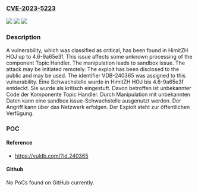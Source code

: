 ### [CVE-2023-5223](https://cve.mitre.org/cgi-bin/cvename.cgi?name=CVE-2023-5223)
![](https://img.shields.io/static/v1?label=Product&message=HOJ&color=blue)
![](https://img.shields.io/static/v1?label=Version&message=4.6-9a65e3f%20&color=brightgreen)
![](https://img.shields.io/static/v1?label=Vulnerability&message=CWE-265%20Sandbox%20Issue&color=brightgreen)

### Description

A vulnerability, which was classified as critical, has been found in HimitZH HOJ up to 4.6-9a65e3f. This issue affects some unknown processing of the component Topic Handler. The manipulation leads to sandbox issue. The attack may be initiated remotely. The exploit has been disclosed to the public and may be used. The identifier VDB-240365 was assigned to this vulnerability.
Eine Schwachstelle wurde in HimitZH HOJ bis 4.6-9a65e3f entdeckt. Sie wurde als kritisch eingestuft. Davon betroffen ist unbekannter Code der Komponente Topic Handler. Durch Manipulation mit unbekannten Daten kann eine sandbox issue-Schwachstelle ausgenutzt werden. Der Angriff kann über das Netzwerk erfolgen. Der Exploit steht zur öffentlichen Verfügung.

### POC

#### Reference
- https://vuldb.com/?id.240365

#### Github
No PoCs found on GitHub currently.

